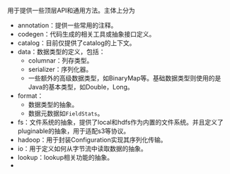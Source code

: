 用于提供一些顶层API和通用方法。主体上分为
- annotation：提供一些常用的注释。
- codegen：代码生成的相关工具或抽象接口定义。
- catalog：目前仅提供了catalog的上下文。
- data：数据类型的定义，包括：
	- columnar：列存类型。
	- serializer：序列化器。
	- 一些额外的高级数据类型，如BinaryMap等。基础数据类型则使用的是Java的基本类型，如Double，Long。
- format：
	- 数据类型的抽象。
	- 数据元数据如`FieldStats`。
- fs：文件系统的抽象，提供了local和hdfs作为内置的文件系统。并且定义了pluginable的抽象，用于适配s3等协议。
- hadoop：用于封装Configuration实现其序列化传输。
- io：用于定义如何从字节流中读取数据的抽象。
- lookup：lookup相关功能的抽象。
- 